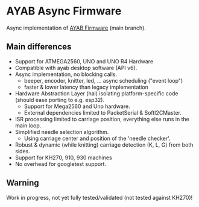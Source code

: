 # AYAB Async Firmware
Async implementation of [AYAB Firmware](https://github.com/AllYarnsAreBeautiful/ayab-firmware) (main branch).
## Main differences
- Support for ATMEGA2560, UNO and UNO R4 Hardware
- Compatible with ayab desktop software (API v6).
- Async implementation, no blocking calls.
   - beeper, encoder, knitter, led, ... async scheduling ("event loop")
   - faster & lower latency than legacy implementation
- Hardware Abstraction Layer (hal) isolating platform-specific code (should ease porting to e.g. esp32).
   - Support for Mega2560 and Uno hardware.
   - External dependencies limited to PacketSerial & SoftI2CMaster.
- ISR processing limited to carriage position, everything else runs in the main loop.
- Simplified needle selection algorithm.
   - Using carriage center and position of the 'needle checker'.
- Robust & dynamic (while knitting) carriage detection (K, L, G) from both sides.
- Support for KH270, 910, 930 machines
- No overhead for googletest support.

## Warning
Work in progress, not yet fully tested/validated (not tested against KH270)!
